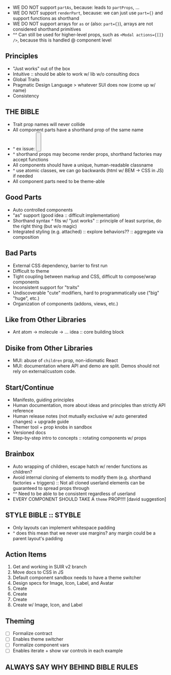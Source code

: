  * WE DO NOT support `partAs`, because: leads to `partProps`, ...
 * WE DO NOT support `renderPart`, because: we can just use `part={}` and support functions as shorthand
 * WE DO NOT support arrays for `as` or (also: `part={}`), arrays are not considered shorthand primitives
 * ^^ Can still be used for higher-level props, such as `<Modal actions={[]} />`, because this is handled @ component level

## Principles
* "Just works" out of the box
* Intuitive :: should be able to work w/ lib w/o consulting docs
* Global Traits
* Pragmatic Design Language > whatever SUI does now (come up w/ name)
* Consistency

## THE BIBLE
* Trait prop names will never collide
* All component parts have a shorthand prop of the same name
* ^ ex issue: <Button icon /> <Header icon />
* ^ shorthand props may become render props, shorthand factories may accept functions
* All components should have a unique, human-readable classname
* ^ use atomic classes, we can go backwards (html w/ BEM -> CSS in JS) if needed
* All component parts need to be theme-able

## Good Parts
* Auto controlled components
* "as" support (good idea :: difficult implementation)
* Shorthand syntax ^ fits w/ "just works" :: principle of least surprise, do the right thing (but w/o magic)
* Integrated styling (e.g. attached) :: explore behaviors?? :: aggregate via composition

## Bad Parts
* External CSS dependency, barrier to first run
* Difficult to theme
* Tight coupling between markup and CSS, difficult to compose/wrap components
* Inconsistent support for "traits"
* Undiscoverable "cute" modifiers, hard to programmatically use ("big" "huge", etc.)
* Organization of components (addons, views, etc.)

## Like from Other Libraries
* Ant atom -> molecule -> ... idea :: core building block

## Disike from Other Libraries
* MUI: abuse of `children` prop, non-idiomatic React
* MUI: documentation where API and demo are split. Demos should not rely on external/custom code.

## Start/Continue
* Manifesto, guiding principles
* Human documentation, more about ideas and principles than strictly API reference
* Human release notes (not mutually exclusive w/ auto generated changes) + upgrade guide
* Themer tool + prop knobs in sandbox
* Versioned docs
* Step-by-step intro to concepts :: rotating components w/ props

## Brainbox
* Auto wrapping of children, escape hatch w/ render functions as children?
* Avoid internal cloning of elements to modify them (e.g. shorthand factories + triggers) :: Not all cloned userland elements can be guaranteed to spread props through
* ^^ Need to be able to be consistent regardless of userland
* EVERY COMPONENT SHOULD TAKE A `theme` PROP!!!! [david suggestion]

## STYLE BIBLE :: STYBLE
* Only layouts can implement whitespace padding
* ^ does this mean that we never use margins? any margin could be a parent layout's padding

## Action Items
1) Get <Layout /> and <List /> working in SUIR v2 branch
2) Move docs to CSS in JS
3) Default component sandbox needs to have a theme switcher
4) Design specs for Image, Icon, Label, and Avatar
5) Create <Image />
6) Create <Icon />
7) Create <Label />
8) Create <Avatar /> w/ Image, Icon, and Label

## Theming
* [ ] Formalize contract
* [ ] Enables theme switcher
* [ ] Formalize component vars
* [ ] Enables iterate + show var controls in each example

## ALWAYS SAY WHY BEHIND BIBLE RULES
